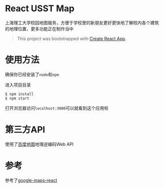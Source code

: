 # React USST Map
上海理工大学校园地图服务，方便于学校里的新朋友更好更快地了解校内各个建筑的地理位置，更多功能正在制作当中
>This project was bootstrapped with [Create React App](https://github.com/facebookincubator/create-react-app).
# 使用方法
确保你已经安装了`node`和`npm`

进入项目目录
``` shell
$ npm install
$ npm start
```
打开浏览器访问`localhost:3000`可以就看到这个应用啦

# 第三方API
使用了[百度地图](https://lbsyun.baidu.com/)地理逆编码Web API

# 参考
参考了[google-maps-react](https://github.com/fullstackreact/google-maps-react)


